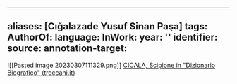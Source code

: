 
---
aliases: [Cığalazade Yusuf Sinan Paşa]
tags: 
AuthorOf: 
language: 
InWork: 
year: ''
identifier: 
source: 
annotation-target: 
---








![[Pasted image 20230307111329.png]]
[CICALA, Scipione in "Dizionario Biografico" (treccani.it)](https://www.treccani.it/enciclopedia/scipione-cicala_(Dizionario-Biografico)/)